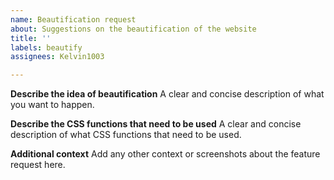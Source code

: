 ```yaml
---
name: Beautification request
about: Suggestions on the beautification of the website
title: ''
labels: beautify
assignees: Kelvin1003

---
```


**Describe the idea of beautification**
A clear and concise description of what you want to happen.

**Describe the CSS functions that need to be used**
A clear and concise description of what CSS functions that need to be used.

**Additional context**
Add any other context or screenshots about the feature request here.
